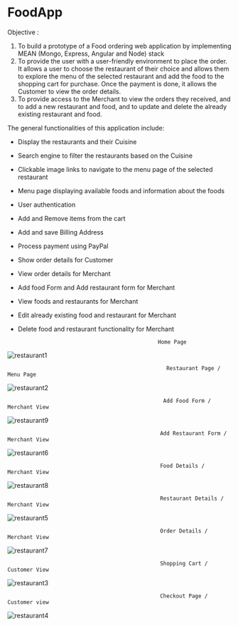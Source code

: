# FoodApp
Objective : 

1) To build a prototype of a Food ordering web application by implementing MEAN (Mongo, Express, Angular and Node) stack
2) To provide the user with a user-friendly environment to place the order. It allows a user to choose the restaurant of their choice and allows them to explore the menu of the selected restaurant and add the food to the shopping cart for purchase. Once the payment is done, it allows the Customer to view the order details. 
3) To provide access to the Merchant to view the orders they received, and to add a new restaurant and food, and to update and delete the already existing restaurant and food.

The general functionalities of this application include:
   * Display the restaurants and their Cuisine 
   * Search engine to filter the restaurants based on the Cuisine
   * Clickable image links to navigate to the menu page of the selected restaurant
   * Menu page displaying available foods and information about the foods 
   * User authentication
   * Add and Remove items from the cart
   * Add and save Billing Address
   * Process payment using PayPal
   * Show order details for Customer
   * View order details for Merchant
   * Add food Form and Add restaurant form for Merchant
   * View foods and restaurants for Merchant 
   * Edit already existing food and restaurant for Merchant
   * Delete food and restaurant functionality for Merchant 
   
                                                     Home Page
![restaurant1](https://user-images.githubusercontent.com/30927617/83333057-ae243e80-a26c-11ea-905d-cd271eff4f55.PNG)

                                                      Restaurant Page / Menu Page
![restaurant2](https://user-images.githubusercontent.com/30927617/83333151-3276c180-a26d-11ea-93d4-b38e12d9be50.PNG)
                                                     
                                                     Add Food Form / Merchant View
![restaurant9](https://user-images.githubusercontent.com/30927617/83333257-9ef1c080-a26d-11ea-8c96-b9f9926aea61.PNG)

                                                    Add Restaurant Form / Merchant View
![restaurant6](https://user-images.githubusercontent.com/30927617/83333259-9ef1c080-a26d-11ea-861f-91d4a7154f06.PNG)

                                                    Food Details / Merchant View
![restaurant8](https://user-images.githubusercontent.com/30927617/83333260-9ef1c080-a26d-11ea-9caa-c9c88e816244.PNG)

                                                    Restaurant Details / Merchant View
![restaurant5](https://user-images.githubusercontent.com/30927617/83333263-9f8a5700-a26d-11ea-8004-bd1578204490.PNG)

                                                    Order Details / Merchant View
![restaurant7](https://user-images.githubusercontent.com/30927617/83333261-9f8a5700-a26d-11ea-8e31-92b31bd52c04.PNG)

                                                    Shopping Cart / Customer View
![restaurant3](https://user-images.githubusercontent.com/30927617/83333262-9f8a5700-a26d-11ea-9dbd-7f2e53e427bb.PNG)

                                                    Checkout Page / Customer view
![restaurant4](https://user-images.githubusercontent.com/30927617/83333264-9f8a5700-a26d-11ea-9598-d421bd76f562.PNG)

